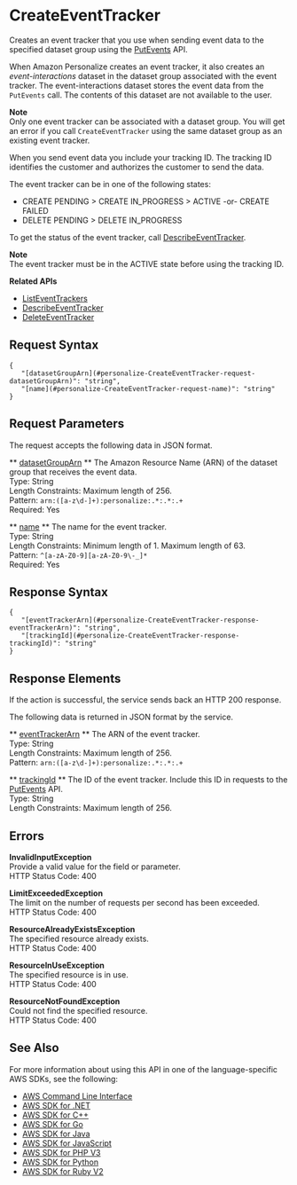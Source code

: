 # CreateEventTracker<a name="API_CreateEventTracker"></a>

Creates an event tracker that you use when sending event data to the specified dataset group using the [PutEvents](https://docs.aws.amazon.com/personalize/latest/dg/API_UBS_PutEvents.html) API\.

When Amazon Personalize creates an event tracker, it also creates an *event\-interactions* dataset in the dataset group associated with the event tracker\. The event\-interactions dataset stores the event data from the `PutEvents` call\. The contents of this dataset are not available to the user\.

**Note**  
Only one event tracker can be associated with a dataset group\. You will get an error if you call `CreateEventTracker` using the same dataset group as an existing event tracker\.

When you send event data you include your tracking ID\. The tracking ID identifies the customer and authorizes the customer to send the data\.

The event tracker can be in one of the following states:
+ CREATE PENDING > CREATE IN\_PROGRESS > ACTIVE \-or\- CREATE FAILED
+ DELETE PENDING > DELETE IN\_PROGRESS

To get the status of the event tracker, call [DescribeEventTracker](API_DescribeEventTracker.md)\.

**Note**  
The event tracker must be in the ACTIVE state before using the tracking ID\.

**Related APIs**
+  [ListEventTrackers](API_ListEventTrackers.md) 
+  [DescribeEventTracker](API_DescribeEventTracker.md) 
+  [DeleteEventTracker](API_DeleteEventTracker.md) 

## Request Syntax<a name="API_CreateEventTracker_RequestSyntax"></a>

```
{
   "[datasetGroupArn](#personalize-CreateEventTracker-request-datasetGroupArn)": "string",
   "[name](#personalize-CreateEventTracker-request-name)": "string"
}
```

## Request Parameters<a name="API_CreateEventTracker_RequestParameters"></a>

The request accepts the following data in JSON format\.

 ** [datasetGroupArn](#API_CreateEventTracker_RequestSyntax) **   <a name="personalize-CreateEventTracker-request-datasetGroupArn"></a>
The Amazon Resource Name \(ARN\) of the dataset group that receives the event data\.  
Type: String  
Length Constraints: Maximum length of 256\.  
Pattern: `arn:([a-z\d-]+):personalize:.*:.*:.+`   
Required: Yes

 ** [name](#API_CreateEventTracker_RequestSyntax) **   <a name="personalize-CreateEventTracker-request-name"></a>
The name for the event tracker\.  
Type: String  
Length Constraints: Minimum length of 1\. Maximum length of 63\.  
Pattern: `^[a-zA-Z0-9][a-zA-Z0-9\-_]*`   
Required: Yes

## Response Syntax<a name="API_CreateEventTracker_ResponseSyntax"></a>

```
{
   "[eventTrackerArn](#personalize-CreateEventTracker-response-eventTrackerArn)": "string",
   "[trackingId](#personalize-CreateEventTracker-response-trackingId)": "string"
}
```

## Response Elements<a name="API_CreateEventTracker_ResponseElements"></a>

If the action is successful, the service sends back an HTTP 200 response\.

The following data is returned in JSON format by the service\.

 ** [eventTrackerArn](#API_CreateEventTracker_ResponseSyntax) **   <a name="personalize-CreateEventTracker-response-eventTrackerArn"></a>
The ARN of the event tracker\.  
Type: String  
Length Constraints: Maximum length of 256\.  
Pattern: `arn:([a-z\d-]+):personalize:.*:.*:.+` 

 ** [trackingId](#API_CreateEventTracker_ResponseSyntax) **   <a name="personalize-CreateEventTracker-response-trackingId"></a>
The ID of the event tracker\. Include this ID in requests to the [PutEvents](https://docs.aws.amazon.com/personalize/latest/dg/API_UBS_PutEvents.html) API\.  
Type: String  
Length Constraints: Maximum length of 256\.

## Errors<a name="API_CreateEventTracker_Errors"></a>

 **InvalidInputException**   
Provide a valid value for the field or parameter\.  
HTTP Status Code: 400

 **LimitExceededException**   
The limit on the number of requests per second has been exceeded\.  
HTTP Status Code: 400

 **ResourceAlreadyExistsException**   
The specified resource already exists\.  
HTTP Status Code: 400

 **ResourceInUseException**   
The specified resource is in use\.  
HTTP Status Code: 400

 **ResourceNotFoundException**   
Could not find the specified resource\.  
HTTP Status Code: 400

## See Also<a name="API_CreateEventTracker_SeeAlso"></a>

For more information about using this API in one of the language\-specific AWS SDKs, see the following:
+  [AWS Command Line Interface](https://docs.aws.amazon.com/goto/aws-cli/personalize-2018-05-22/CreateEventTracker) 
+  [AWS SDK for \.NET](https://docs.aws.amazon.com/goto/DotNetSDKV3/personalize-2018-05-22/CreateEventTracker) 
+  [AWS SDK for C\+\+](https://docs.aws.amazon.com/goto/SdkForCpp/personalize-2018-05-22/CreateEventTracker) 
+  [AWS SDK for Go](https://docs.aws.amazon.com/goto/SdkForGoV1/personalize-2018-05-22/CreateEventTracker) 
+  [AWS SDK for Java](https://docs.aws.amazon.com/goto/SdkForJava/personalize-2018-05-22/CreateEventTracker) 
+  [AWS SDK for JavaScript](https://docs.aws.amazon.com/goto/AWSJavaScriptSDK/personalize-2018-05-22/CreateEventTracker) 
+  [AWS SDK for PHP V3](https://docs.aws.amazon.com/goto/SdkForPHPV3/personalize-2018-05-22/CreateEventTracker) 
+  [AWS SDK for Python](https://docs.aws.amazon.com/goto/boto3/personalize-2018-05-22/CreateEventTracker) 
+  [AWS SDK for Ruby V2](https://docs.aws.amazon.com/goto/SdkForRubyV2/personalize-2018-05-22/CreateEventTracker) 